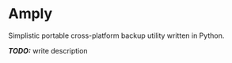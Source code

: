 # Amply

Simplistic portable cross-platform backup utility written in Python.

***TODO:*** write description